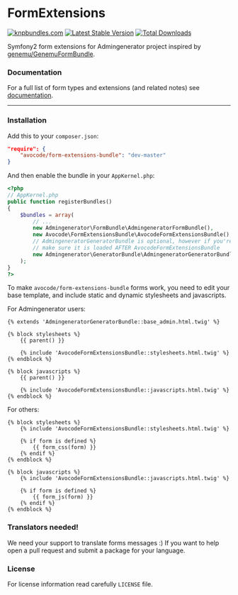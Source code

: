 FormExtensions
==============

[![knpbundles.com](http://knpbundles.com/symfony2admingenerator/FormExtensions/badge)](http://knpbundles.com/symfony2admingenerator/FormExtensions)
[![Latest Stable Version](https://poser.pugx.org/avocode/form-extensions-bundle/v/stable.png)](https://packagist.org/packages/avocode/form-extensions-bundle)
[![Total Downloads](https://poser.pugx.org/avocode/form-extensions-bundle/downloads.png)](https://packagist.org/packages/avocode/form-extensions-bundle)

Symfony2 form extensions for Admingenerator project inspired by 
[genemu/GenemuFormBundle](https://github.com/genemu/GenemuFormBundle).

### Documentation

For a full list of form types and extensions (and related notes)
see [documentation](Resources/doc/documentation.md).

--------------

### Installation

Add this to your `composer.json`:

```json
"require": {
    "avocode/form-extensions-bundle": "dev-master"
}
```

And then enable the bundle in your `AppKernel.php`:

```php
<?php
// AppKernel.php
public function registerBundles()
{
    $bundles = array(
        // ...
        new Admingenerator\FormBundle\AdmingeneratorFormBundle(),
        new Avocode\FormExtensionsBundle\AvocodeFormExtensionsBundle(),
        // AdmingeneratorGeneratorBundle is optional, however if you're useing it
        // make sure it is loaded AFTER AvocodeFormExtensionsBundle
        new Admingenerator\GeneratorBundle\AdmingeneratorGeneratorBundle(),
    );
}
?>
```

To make `avocode/form-extensions-bundle` forms work, you need to edit your base 
template, and include static and dynamic stylesheets and javascripts. 

For Admingenerator users:

```html+django
{% extends 'AdmingeneratorGeneratorBundle::base_admin.html.twig' %}

{% block stylesheets %}
    {{ parent() }}

    {% include 'AvocodeFormExtensionsBundle::stylesheets.html.twig' %}
{% endblock %}

{% block javascripts %}
    {{ parent() }}

    {% include 'AvocodeFormExtensionsBundle::javascripts.html.twig' %}
{% endblock %}
```

For others:

```html+django
{% block stylesheets %}
    {% include 'AvocodeFormExtensionsBundle::stylesheets.html.twig' %}
    
    {% if form is defined %}
        {{ form_css(form) }}
    {% endif %}
{% endblock %}

{% block javascripts %}
    {% include 'AvocodeFormExtensionsBundle::javascripts.html.twig' %}
    
    {% if form is defined %}
        {{ form_js(form) }}
    {% endif %}
{% endblock %}
```

### Translators needed!

We need your support to translate forms messages :) 
If you want to help open a pull request and submit a package for your language.

### License

For license information read carefully `LICENSE` file. 
